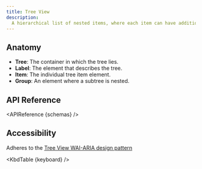 ```yaml
---
title: Tree View
description:
  A hierarchical list of nested items, where each item can have additional children elements.
---
```


<script>
    import { KbdTable, APIReference, Preview } from '$lib/docs/components'
    export let schemas;
    export let keyboard;
</script>

## Anatomy

- **Tree**: The container in which the tree lies.
- **Label**: The element that describes the tree.
- **Item**: The individual tree item element.
- **Group**: An element where a subtree is nested.

## API Reference

<APIReference {schemas} />

## Accessibility

Adheres to the
[Tree View WAI-ARIA design pattern](https://www.w3.org/WAI/ARIA/apg/patterns/treeview/)

<KbdTable {keyboard} />
